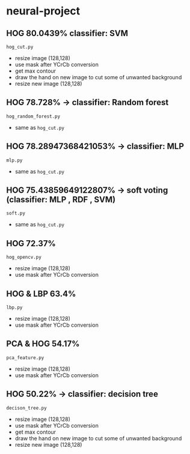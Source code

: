 # neural-project

## HOG 80.0439% classifier: SVM
`hog_cut.py`
- resize image (128,128)
- use mask after YCrCb conversion
- get max contour 
- draw the hand on new image to cut some of unwanted background
- resize new image (128,128)

## HOG 78.728% -> classifier: Random forest
`hog_random_forest.py`
- same as `hog_cut.py` 

## HOG 78.28947368421053% -> classifier: MLP
`mlp.py`
- same as `hog_cut.py` 
## HOG 75.43859649122807% -> soft voting (classifier: MLP , RDF , SVM)
`soft.py`
- same as `hog_cut.py` 
## HOG 72.37%
`hog_opencv.py`
- resize image (128,128)
- use mask after YCrCb conversion

## HOG & LBP 63.4%
`lbp.py`
- resize image (128,128)
- use mask after YCrCb conversion

## PCA & HOG 54.17%
`pca_feature.py`
- resize image (128,128)
- use mask after YCrCb conversion

## HOG  50.22% -> classifier: decision tree
`decison_tree.py`
- resize image (128,128)
- use mask after YCrCb conversion
- get max contour 
- draw the hand on new image to cut some of unwanted background
- resize new image (128,128)
